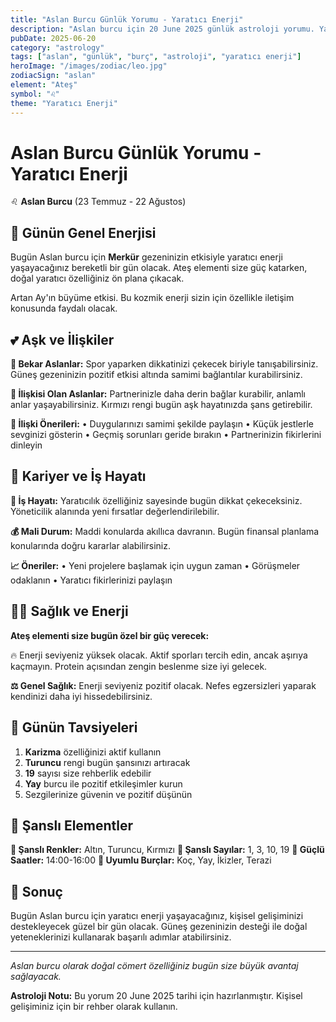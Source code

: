 ```yaml
---
title: "Aslan Burcu Günlük Yorumu - Yaratıcı Enerji"
description: "Aslan burcu için 20 June 2025 günlük astroloji yorumu. Yaratıcı Enerji teması ile rehberlik."
pubDate: 2025-06-20
category: "astrology"
tags: ["aslan", "günlük", "burç", "astroloji", "yaratıcı enerji"]
heroImage: "/images/zodiac/leo.jpg"
zodiacSign: "aslan"
element: "Ateş"
symbol: "♌"
theme: "Yaratıcı Enerji"
---
```


# Aslan Burcu Günlük Yorumu - Yaratıcı Enerji

♌ **Aslan Burcu** (23 Temmuz - 22 Ağustos)

## 🌟 Günün Genel Enerjisi

Bugün Aslan burcu için **Merkür** gezeninizin etkisiyle yaratıcı enerji yaşayacağınız bereketli bir gün olacak. Ateş elementi size güç katarken, doğal yaratıcı özelliğiniz ön plana çıkacak.

Artan Ay'ın büyüme etkisi. Bu kozmik enerji sizin için özellikle iletişim konusunda faydalı olacak.

## 💕 Aşk ve İlişkiler

**💖 Bekar Aslanlar:** Spor yaparken dikkatinizi çekecek biriyle tanışabilirsiniz. Güneş gezeninizin pozitif etkisi altında samimi bağlantılar kurabilirsiniz.

**💑 İlişkisi Olan Aslanlar:** Partnerinizle daha derin bağlar kurabilir, anlamlı anlar yaşayabilirsiniz. Kırmızı rengi bugün aşk hayatınızda şans getirebilir.

**🌹 İlişki Önerileri:**
• Duygularınızı samimi şekilde paylaşın
• Küçük jestlerle sevginizi gösterin
• Geçmiş sorunları geride bırakın
• Partnerinizin fikirlerini dinleyin

## 💼 Kariyer ve İş Hayatı

**🚀 İş Hayatı:** Yaratıcılık özelliğiniz sayesinde bugün dikkat çekeceksiniz. Yöneticilik alanında yeni fırsatlar değerlendirilebilir.

**💰 Mali Durum:** Maddi konularda akıllıca davranın. Bugün finansal planlama konularında doğru kararlar alabilirsiniz.

**📈 Öneriler:**
• Yeni projelere başlamak için uygun zaman
• Görüşmeler odaklanın
• Yaratıcı fikirlerinizi paylaşın

## 🏃‍♀️ Sağlık ve Enerji

**Ateş elementi size bugün özel bir güç verecek:**

🔥 Enerji seviyeniz yüksek olacak. Aktif sporları tercih edin, ancak aşırıya kaçmayın. Protein açısından zengin beslenme size iyi gelecek.

**⚖️ Genel Sağlık:** Enerji seviyeniz pozitif olacak. Nefes egzersizleri yaparak kendinizi daha iyi hissedebilirsiniz.

## 🎯 Günün Tavsiyeleri

1. **Karizma** özelliğinizi aktif kullanın
2. **Turuncu** rengi bugün şansınızı artıracak
3. **19** sayısı size rehberlik edebilir
4. **Yay** burcu ile pozitif etkileşimler kurun
5. Sezgilerinize güvenin ve pozitif düşünün

## 🔮 Şanslı Elementler

**🎨 Şanslı Renkler:** Altın, Turuncu, Kırmızı
**🔢 Şanslı Sayılar:** 1, 3, 10, 19
**🌟 Güçlü Saatler:** 14:00-16:00
**💫 Uyumlu Burçlar:** Koç, Yay, İkizler, Terazi

## 💫 Sonuç

Bugün Aslan burcu için yaratıcı enerji yaşayacağınız, kişisel gelişiminizi destekleyecek güzel bir gün olacak. Güneş gezeninizin desteği ile doğal yeteneklerinizi kullanarak başarılı adımlar atabilirsiniz.

---

*Aslan burcu olarak doğal cömert özelliğiniz bugün size büyük avantaj sağlayacak.*

**Astroloji Notu:** Bu yorum 20 June 2025 tarihi için hazırlanmıştır. Kişisel gelişiminiz için bir rehber olarak kullanın.
